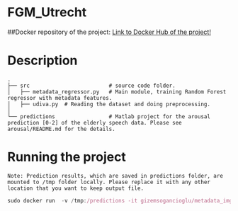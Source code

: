 # FGM_Utrecht
##Docker repository of the project: 
[Link to Docker Hub of the project!](https://hub.docker.com/r/gizemsogancioglu/metadata_img)

# Description

    .
    ├── src                         # source code folder. 
    │   ├── metadata_regressor.py   # Main module, training Random Forest regressor with metadata features.  
    │   ├── udiva.py  # Reading the dataset and doing preprocessing.
    │   
    └── predictions                 # Matlab project for the arousal prediction [0-2] of the elderly speech data. Please see arousal/README.md for the details. 

# Running the project 
`` Note: Prediction results, which are saved in predictions folder, are mounted to /tmp folder locally.
 Please replace it with any other location that you want to keep output file. ``

```javascript
sudo docker run  -v /tmp:/predictions -it gizemsogancioglu/metadata_img:v1
```